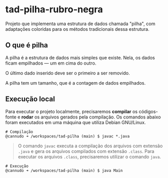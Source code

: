 # tad-pilha-rubro-negra

Projeto que implementa uma estrutura de dados chamada "pilha", com adaptações coloridas para os métodos tradicionais dessa estrutura.

## O que é pilha

A pilha é a estrutura de dados mais simples que existe. Nela, os dados ficam empilhados — um em cima do outro.

O último dado inserido deve ser o primeiro a ser removido.

A pilha tem um tamanho, que é a contagem de dados empilhados.

## Execução local

Para executar o projeto localmente, precisaremos __compilar__ os códigos-fonte e __rodar__ os arquivos gerados pela compilação.
Os comandos abaixo foram executados em uma máquina que utiliza Debian GNU/Linux.

```terminal
# Compilação
@cannudo ➜ /workspaces/tad-pilha (main) $ javac *.java
```

> O comando `javac` executa a compilação dos arquivos com extensão `.java` e gera os arquivos compilados com extensão `.class`. Para executar os arquivos `.class`, precisaremos utilizar o comando `java`.

```terminal
# Execução
@cannudo ➜ /workspaces/tad-pilha (main) $ java Main
```